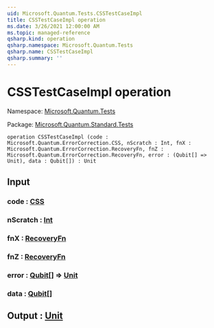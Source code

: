 ```yaml
---
uid: Microsoft.Quantum.Tests.CSSTestCaseImpl
title: CSSTestCaseImpl operation
ms.date: 3/26/2021 12:00:00 AM
ms.topic: managed-reference
qsharp.kind: operation
qsharp.namespace: Microsoft.Quantum.Tests
qsharp.name: CSSTestCaseImpl
qsharp.summary: ''
---
```


# CSSTestCaseImpl operation

Namespace: [Microsoft.Quantum.Tests](xref:Microsoft.Quantum.Tests)

Package: [Microsoft.Quantum.Standard.Tests](https://nuget.org/packages/Microsoft.Quantum.Standard.Tests)




```qsharp
operation CSSTestCaseImpl (code : Microsoft.Quantum.ErrorCorrection.CSS, nScratch : Int, fnX : Microsoft.Quantum.ErrorCorrection.RecoveryFn, fnZ : Microsoft.Quantum.ErrorCorrection.RecoveryFn, error : (Qubit[] => Unit), data : Qubit[]) : Unit
```


## Input

### code : [CSS](xref:Microsoft.Quantum.ErrorCorrection.CSS)




### nScratch : [Int](xref:microsoft.quantum.lang-ref.int)




### fnX : [RecoveryFn](xref:Microsoft.Quantum.ErrorCorrection.RecoveryFn)




### fnZ : [RecoveryFn](xref:Microsoft.Quantum.ErrorCorrection.RecoveryFn)




### error : [Qubit](xref:microsoft.quantum.lang-ref.qubit)[] => [Unit](xref:microsoft.quantum.lang-ref.unit) 




### data : [Qubit](xref:microsoft.quantum.lang-ref.qubit)[]





## Output : [Unit](xref:microsoft.quantum.lang-ref.unit)

